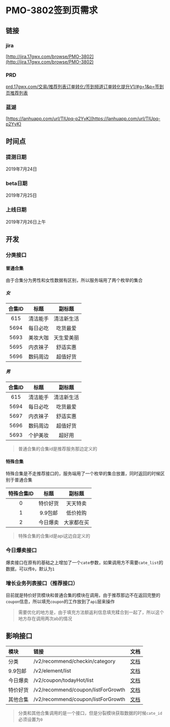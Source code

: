 # PMO-3802签到页需求

## 链接

### jira
[http://jira.17gwx.com/browse/PMO-3802](http://jira.17gwx.com/browse/PMO-3802)

### PRD
[prd.17gwx.com/交易/推荐列表订单转化/签到频道订单转化提升V1/#g=1&p=签到页推荐列表](prd.17gwx.com/交易/推荐列表订单转化/签到频道订单转化提升V1/#g=1&p=签到页推荐列表)

### 蓝湖
[https://lanhuapp.com/url/TIUpq-p2YyK](https://lanhuapp.com/url/TIUpq-p2YyK)

## 时间点
### 提测日期
2019年7月24日
### beta日期
2019年7月25日
### 上线日期
2019年7月26日上午

## 开发

### 分类接口

#### 普通合集
由于合集分为男性和女性数据有区别，所以服务端用了两个枚举的集合

##### 女
|合集ID|标题|副标题|
|:--:|:--:|:--:|
|615|清洁能手|清洁新生活|
|5694|每日必吃|吃货最爱|
|5693|美妆大咖|天生爱美丽|
|5695|内衣袜子|舒适实惠|
|5696|数码周边|超值好货|

##### 男
|合集ID|标题|副标题|
|:--:|:--:|:--:|
|615|清洁能手|清洁新生活|
|5694|每日必吃|吃货最爱|
|5697|内衣袜子|舒适实惠|
|5696|数码周边|超值好货|
|5693|个护美妆|超好用|

>普通合集的合集id是推荐服务那边定义的

#### 特殊合集
特殊合集是不走推荐接口的，服务端用了一个枚举的集合放置，同时返回的时候区别于普通合集

|特殊合集ID|标题|副标题|
|:--:|:--:|:--:|
|0|特价好货|天天特卖|
|1|9.9包邮|低价抢购|
|2|今日爆卖|大家都在买|

>特殊合集的合集id是api这边自定义的

### 今日爆卖接口
爆卖接口在原有的基础之上增加了一个`cate`参数，如果调用方不需要`cate_list`的数据，可以传`0`，默认为`1`

### 增长业务列表接口（推荐接口）
目前就是特价好货模块和普通合集的模块在调用，由于推荐那边不在返回完整的`coupon`信息，所以填充`coupon`的工作放到了`api`层来操作

>需要优化的地方是，由于填充方法额返利信息填充糅合到一起了，所以这个地方存在调用两次ab的情况

## 影响接口

|模块|链接|文档|
|:--|:--|:--|
|分类|/v2/recommend/checkin/category|[文档](http://doc.17gwx.com/sqkb-api-v2/#%E7%AD%BE%E5%88%B0%E9%A1%B5%E9%9D%A2category%E5%88%86%E7%B1%BB%E5%88%97%E8%A1%A8)|
|9.9包邮|/v2/element/list|[文档](http://doc.17gwx.com/sqkb-api-v2/#%E8%BF%90%E8%90%A5%E9%A1%B5%E9%9D%A2%E4%BC%98%E6%83%A0%E5%88%B8%E5%88%97%E8%A1%A8%EF%BC%8C%E7%9B%AE%E5%89%8D%E5%8F%AA%E5%A4%84%E7%90%86%E4%B9%9D%E5%9D%97%E4%B9%9D%E8%AF%B7%E6%B1%82)|
|今日爆卖|/v2/coupon/todayHot/list|[文档](http://doc.17gwx.com/sqkb-api-v2/#%E4%BB%8A%E6%97%A5%E7%88%86%E6%AC%BE%E9%A6%96%E9%A1%B5%E5%95%86%E5%93%81)|
|特价好货|/v2/recommend/coupon/listForGrowth|[文档](http://doc.17gwx.com/sqkb-api-v2/#%E5%A2%9E%E9%95%BF%E4%B8%9A%E5%8A%A1%E5%95%86%E5%93%81%E5%88%97%E8%A1%A8-%E5%B8%A6%E8%BF%94%E5%88%A9)|
|其他合集|/v2/recommend/coupon/listForGrowth|[文档](http://doc.17gwx.com/sqkb-api-v2/#%E5%A2%9E%E9%95%BF%E4%B8%9A%E5%8A%A1%E5%95%86%E5%93%81%E5%88%97%E8%A1%A8-%E5%B8%A6%E8%BF%94%E5%88%A9)|

>分类和其他合集调用的是一个接口，但是分裂模块获取数据的时候`cate_id`必须设置为`0`